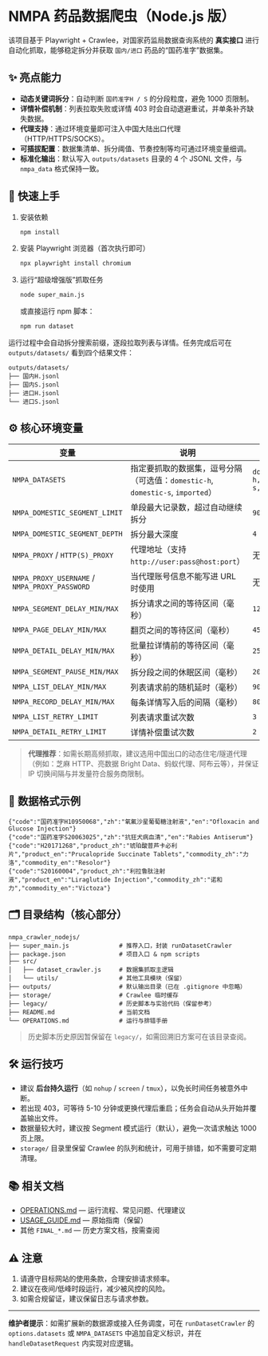 # NMPA 药品数据爬虫（Node.js 版）

该项目基于 Playwright + Crawlee，对国家药监局数据查询系统的 **真实接口** 进行自动化抓取，能够稳定拆分并获取 `国内/进口` 药品的“国药准字”数据集。

## ✨ 亮点能力

- **动态关键词拆分**：自动判断 `国药准字H / S` 的分段粒度，避免 1000 页限制。
- **详情补偿机制**：列表拉取失败或详情 403 时会自动退避重试，并单条补齐缺失数据。
- **代理支持**：通过环境变量即可注入中国大陆出口代理（HTTP/HTTPS/SOCKS）。
- **可插拔配置**：数据集清单、拆分阈值、节奏控制等均可通过环境变量细调。
- **标准化输出**：默认写入 `outputs/datasets` 目录的 4 个 JSONL 文件，与 `nmpa_data` 格式保持一致。

## 🚀 快速上手

1. 安装依赖
   ```bash
   npm install
   ```
2. 安装 Playwright 浏览器（首次执行即可）
   ```bash
   npx playwright install chromium
   ```
3. 运行“超级增强版”抓取任务
   ```bash
   node super_main.js
   ```
   或直接运行 npm 脚本：
   ```bash
   npm run dataset
   ```

运行过程中会自动拆分搜索前缀，逐段拉取列表与详情。任务完成后可在 `outputs/datasets/` 看到四个结果文件：

```
outputs/datasets/
├── 国内H.jsonl
├── 国内S.jsonl
├── 进口H.jsonl
└── 进口S.jsonl
```

## ⚙️ 核心环境变量

| 变量 | 说明 | 默认值 |
| --- | --- | --- |
| `NMPA_DATASETS` | 指定要抓取的数据集，逗号分隔（可选值：`domestic-h`, `domestic-s`, `imported`） | `domestic-h,domestic-s,imported` |
| `NMPA_DOMESTIC_SEGMENT_LIMIT` | 单段最大记录数，超过自动继续拆分 | `9000` |
| `NMPA_DOMESTIC_SEGMENT_DEPTH` | 拆分最大深度 | `4` |
| `NMPA_PROXY` / `HTTP(S)_PROXY` | 代理地址（支持 `http://user:pass@host:port`） | 无 |
| `NMPA_PROXY_USERNAME` / `NMPA_PROXY_PASSWORD` | 当代理账号信息不能写进 URL 时使用 | 无 |
| `NMPA_SEGMENT_DELAY_MIN/MAX` | 拆分请求之间的等待区间（毫秒） | `1200 / 2800` |
| `NMPA_PAGE_DELAY_MIN/MAX` | 翻页之间的等待区间（毫秒） | `450 / 900` |
| `NMPA_DETAIL_DELAY_MIN/MAX` | 批量拉详情前的等待区间（毫秒） | `250 / 600` |
| `NMPA_SEGMENT_PAUSE_MIN/MAX` | 拆分段之间的休眠区间（毫秒） | `2000 / 5000` |
| `NMPA_LIST_DELAY_MIN/MAX` | 列表请求前的随机延时（毫秒） | `900 / 2000` |
| `NMPA_RECORD_DELAY_MIN/MAX` | 每条详情写入后的间隔（毫秒） | `80 / 180` |
| `NMPA_LIST_RETRY_LIMIT` | 列表请求重试次数 | `3` |
| `NMPA_DETAIL_RETRY_LIMIT` | 详情补偿重试次数 | `2` |

> **代理推荐**：如需长期高频抓取，建议选用中国出口的动态住宅/隧道代理（例如：芝麻 HTTP、亮数据 Bright Data、蚂蚁代理、阿布云等），并保证 IP 切换间隔与并发量符合服务商限制。

## 📄 数据格式示例

```jsonc
{"code":"国药准字H10950068","zh":"氧氟沙星葡萄糖注射液","en":"Ofloxacin and Glucose Injection"}
{"code":"国药准字S20063025","zh":"抗狂犬病血清","en":"Rabies Antiserum"}
{"code":"H20171268","product_zh":"琥珀酸普芦卡必利片","product_en":"Prucalopride Succinate Tablets","commodity_zh":"力洛","commodity_en":"Resolor"}
{"code":"S20160004","product_zh":"利拉鲁肽注射液","product_en":"Liraglutide Injection","commodity_zh":"诺和力","commodity_en":"Victoza"}
```

## 🗂 目录结构（核心部分）

```
nmpa_crawler_nodejs/
├── super_main.js              # 推荐入口，封装 runDatasetCrawler
├── package.json               # 项目入口 & npm scripts
├── src/
│   ├── dataset_crawler.js     # 数据集抓取主逻辑
│   └── utils/                 # 其他工具模块（保留）
├── outputs/                   # 默认输出目录（已在 .gitignore 中忽略）
├── storage/                   # Crawlee 临时缓存
├── legacy/                    # 历史脚本与实验代码（保留参考）
├── README.md                  # 当前文档
└── OPERATIONS.md              # 运行与排错手册
```

> 历史脚本历史原因暂保留在 `legacy/`，如需回溯旧方案可在该目录查阅。

## 🛠 运行技巧

- 建议 **后台持久运行**（如 `nohup` / `screen` / `tmux`），以免长时间任务被意外中断。
- 若出现 403，可等待 5-10 分钟或更换代理后重启；任务会自动从头开始并覆盖输出文件。
- 数据量较大时，建议按 Segment 模式运行（默认），避免一次请求触达 1000 页上限。
- `storage/` 目录里保留 Crawlee 的队列和统计，可用于排错，如不需要可定期清理。

## 📚 相关文档

- [OPERATIONS.md](OPERATIONS.md) — 运行流程、常见问题、代理建议
- [USAGE_GUIDE.md](USAGE_GUIDE.md) — 原始指南（保留）
- 其他 `FINAL_*.md` — 历史方案文档，按需查阅

## ⚠️ 注意

1. 请遵守目标网站的使用条款，合理安排请求频率。
2. 建议在夜间/低峰时段运行，减少被风控的风险。
3. 如需合规留证，建议保留日志与请求参数。

---

**维护者提示**：如需扩展新的数据源或接入任务调度，可在 `runDatasetCrawler` 的 `options.datasets` 或 `NMPA_DATASETS` 中追加自定义标识，并在 `handleDatasetRequest` 内实现对应逻辑。
